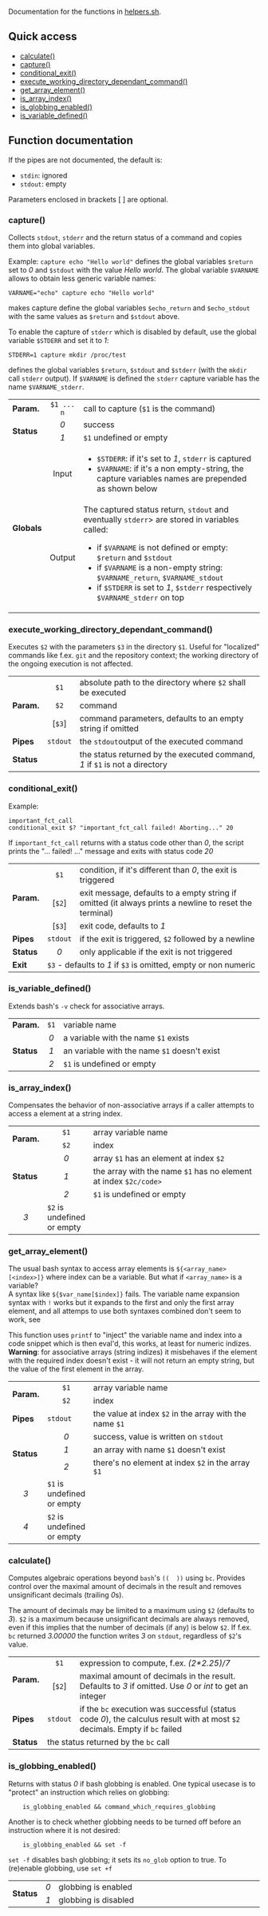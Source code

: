 Documentation for the functions in [helpers.sh](helpers.sh).

## Quick access
- [calculate()](#calculate)
- [capture()](#capture)
- [conditional_exit()](#conditional_exit)
- [execute_working_directory_dependant_command()](#execute_working_directory_dependant_command)
- [get_array_element()](#get_array_element)
- [is_array_index()](#is_array_index)
- [is_globbing_enabled()](#is_globbing_enabled)
- [is_variable_defined()](#is_variable_defined)

## Function documentation
If the pipes are not documented, the default is:
- `stdin`: ignored
- `stdout`: empty

Parameters enclosed in brackets [ ] are optional.

### capture()
Collects `stdout`, `stderr` and the return status of a command and copies them into global variables.

Example: `capture echo "Hello world"` defines the global variables `$return` set to *0* and `$stdout` with the value 
*Hello world*. The global variable `$VARNAME` allows to obtain less generic variable names:

	VARNAME="echo" capture echo "Hello world"
makes capture define the global variables `$echo_return` and `$echo_stdout` with the same values as `$return` and `$stdout` above.

To enable the capture of `stderr` which is disabled by default, use the global variable `$STDERR` and set it to *1*: 

	STDERR=1 capture mkdir /proc/test
defines the global variables `$return`, `$stdout` and `$stderr` (with the `mkdir` call `stderr` output). If `$VARNAME` is 
defined the `stderr` capture variable has the name `$VARNAME_stderr`.
<table>
        <tr><td><b>Param.</b></td><td align="center"><code>$1 ... n</code></td><td width="75%">call to capture (<code>$1</code> is the command)</td></tr>
        <tr><td rowspan="2"><b>Status</b></td>
		<td align="center"><em>0</em></td><td>success</td></tr>
	<tr>	<td align="center"><em>1</em></td><td><code>$1</code> undefined or empty</td></tr>
	<tr><td rowspan="2"><b>Globals</b></td>
                <td align="center">Input</td><td>
			<ul>
		                <li><code>$STDERR</code>: if it's set to <em>1</em>, <code>stderr</code> is captured</li>
				<li><code>$VARNAME</code>: if it's a non empty-string, the capture variables names are prepended as shown below</li>
			</ul>
	</td></tr>
        <tr>    <td align="center">Output</td><td>
		The captured status return, <code>stdout</code> and eventually <code>stderr</code>> are stored in variables called:
		<ul>
			<li>if <code>$VARNAME</code> is not defined or empty: <code>$return</code> and <code>$stdout</code></li>
			<li>if <code>$VARNAME</code> is a non-empty string: <code>$VARNAME_return</code>, <code>$VARNAME_stdout</code></li>
			<li>if <code>$STDERR</code> is set to <em>1</em>, <code>$stderr</code> respectively <code>$VARNAME_stderr</code> on top</li>
		</ul>
	</td></tr>
</table>

### execute_working_directory_dependant_command()
Executes `$2` with the parameters `$3` in the directory `$1`. Useful for "localized" commands like f.ex. `git` and the repository context; 
the working directory of the ongoing execution is not affected.
<table>
        <tr><td rowspan="3"><b>Param.</b></td>
                <td align="center"><code>$1</code></td><td width="90%">absolute path to the directory where <code>$2</code> shall be executed</td></tr>
        <tr>    <td align="center"><code>$2</code></td><td>command</td></tr>
        <tr>    <td align="center">[<code>$3</code>]</td><td>command parameters, defaults to an empty string if omitted</td></tr>
        <tr><td><b>Pipes</b></td><td align="center"><code>stdout</code></td><td>the <code>stdout</code>output of the executed command</td></tr>
        <tr><td><b>Status</b></td><td align="center"></td><td>the status returned by the executed command, <em>1</em> if <code>$1</code> is not a directory</td></tr>
</table>

### conditional_exit()
Example:
```
important_fct_call
conditional_exit $? "important_fct_call failed! Aborting..." 20
````
If `important_fct_call` returns with a status code other than *0*, the script prints the "... failed! ..." message and exits with status code *20*

<table>
        <tr><td rowspan="3"><b>Param.</b></td>
                <td align="center"><code>$1</code></td><td width="90%">condition, if it's different than <em>0</em>, the exit is triggered</td></tr>
        <tr>    <td align="center">[<code>$2</code>]</td><td>exit message, defaults to a empty string if omitted (it always prints a newline to reset
                  the terminal)</td></tr>
        <tr>    <td align="center">[<code>$3</code>]</td><td>exit code, defaults to <em>1</em></td></tr>
        <tr><td><b>Pipes</b></td><td align="center"><code>stdout</code></td><td>if the exit is triggered, <code>$2</code> followed by a newline</td></tr>
        <tr><td><b>Status</b></td><td align="center"><em>0</em></td><td>only applicable if the exit is not triggered</td></tr>
        <tr><td><b>Exit</b></td><td colspan="2"><code>$3</code> - defaults to <em>1</em> if <code>$3</code> is omitted, empty or non numeric</td></tr>
</table>

### is_variable_defined()
Extends bash's `-v` check for associative arrays. 

<table>
        <tr><td><b>Param.</b></td><td align="center"><code>$1</code></td><td width="90%">variable name</td></tr>
        <tr><td rowspan="3"><b>Status</b></td>
                <td align="center"><em>0</em></td><td>a variable with the name <code>$1</code> exists</td></tr>
                <td align="center"><em>1</em></td><td>an variable with the name <code>$1</code> doesn't exist</td></tr>
                <td align="center"><em>2</em></td><td><code>$1</code> is undefined or empty</td></tr>
</table>

### is_array_index()
Compensates the behavior of non-associative arrays if a caller attempts to access a element at a string index. 
<table>
        <tr><td rowspan="2"><b>Param.</b></td>
                <td align="center"><code>$1</code></td><td width="90%">array variable name</td></tr>
        <tr>    <td align="center"><code>$2</code></td><td>index</td></tr>
        <tr><td rowspan="3"><b>Status</b></td>
                <td align="center"><em>0</em></td><td>array <code>$1</code> has an element at index <code>$2</code></td></tr>
        <tr>    <td align="center"><em>1</em></td><td>the array with the name <code>$1</code> has no element at index <code>$2c/code></td></tr>
        <tr>    <td align="center"><em>2</em></td><td><code>$1</code> is undefined or empty</td></tr>
        <tr>    <td align="center"><em>3</em></td><td><code>$2</code> is undefined or empty</td></tr>
</table>

### get_array_element()
The usual bash syntax to access array elements is `${<array_name>[<index>]}` where index can be a variable. But what if `<array_name>` is a variable?  
A syntax like `${$var_name[$index]}` fails. The variable name expansion syntax with `!` works but it expands to the first and only 
the first array element, and all attemps to use both syntaxes combined don't seem to work, see []()

This function uses `printf` to "inject" the variable name and index into a code snippet which is then eval'd, this works, at least for numeric
indizes. **Warning**: for associative arrays (string indizes) it misbehaves if the element with the required index doesn't exist - it will not 
return an empty string, but the value of the first element in the array. 
<table>
        <tr><td rowspan="2"><b>Param.</b></td>
                <td align="center"><code>$1</code></td><td width="90%">array variable name</td></tr>
        <tr>    <td align="center"><code>$2</code></td><td>index</td></tr>
	<tr><td><b>Pipes</b></td><td><code>stdout</code></td><td>the value at index <code>$2</code> in the array with the name <code>$1</code></td></tr>
	<tr><td rowspan="3"><b>Status</b></td>
                <td align="center"><em>0</em></td><td>success, value is written on <code>stdout</code></td></tr>
		<td align="center"><em>1</em></td><td>an array with name <code>$1</code> doesn't exist</td></tr>
		<td align="center"><em>2</em></td><td>there's no element at index <code>$2</code> in the array <code>$1</code></td></tr>
		<td align="center"><em>3</em></td><td><code>$1</code> is undefined or empty</td></tr>
		<td align="center"><em>4</em></td><td><code>$2</code> is undefined or empty</td></tr>
        <tr>
</table>

### calculate()
Computes algebraic operations beyond `bash`'s `((  ))` using `bc`. Provides control over the maximal amount of decimals in the result and removes 
unsignificant decimals (trailing *0*s). 

The amount of decimals may be limited to a maximum using `$2` (defaults to *3*). `$2` is a maximum because
unsignificant decimals are always removed, even if this implies that the number of decimals (if any) is below `$2`.
If f.ex. `bc` returned  *3.00000* the function writes *3* on `stdout`, regardless of `$2`'s value. 
<table>
        <tr><td rowspan="2"><b>Param.</b></td>
                <td align="center"><code>$1</code></td><td width="90%">expression to compute, f.ex. <em>(2*2.25)/7</em></td></tr>
        <tr>    <td align="center">[<code>$2</code>]</td><td>maximal amount of decimals in the result. Defaults to <em>3</em> if omitted. 
		Use <em>0</em> or <em>int</em> to get an integer</td></tr>
        <tr><td><b>Pipes</b></td><td align="center"><code>stdout</code></td><td>if the <code>bc</code> execution was successful (status code <em>0</em>),
	 the calculus result with at most <code>$2</code> decimals. Empty if <code>bc</code> failed</td></tr>
        <tr><td><b>Status</b></td><td colspan="2">the status returned by the <code>bc</code> call</td></tr>
</table>

### is_globbing_enabled()
Returns with status *0* if bash globbing is enabled. One typical usecase is to "protect" an instruction which relies on globbing:

        is_globbing_enabled && command_which_requires_globbing
Another is to check whether globbing needs to be turned off before an instruction where it is not desired:

        is_globbing_enabled && set -f
`set -f` disables bash globbing; it sets its `no_glob` option to true. To (re)enable globbing, use `set +f`

<table>
        <tr><td rowspan="2"><b>Status</b></td>
                <td align="center"><em>0</em></td><td width="90%">globbing is enabled</td></tr>
        <tr>    <td align="center"><em>1</em></td><td>globbing is disabled</td></tr>
</table>
